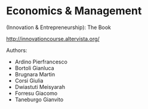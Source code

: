 Economics & Management 
===
(Innovation & Entrepreneurship): The Book

http://innovationcourse.altervista.org/

Authors: 
- Ardino Pierfrancesco
- Bortoli Gianluca
- Brugnara Martin
- Corsi Giulia
- Dwiastuti Meisyarah
- Forresu Giacomo
- Taneburgo Gianvito
